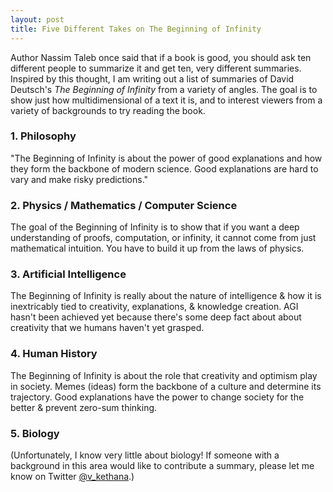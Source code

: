```yaml
---
layout: post
title: Five Different Takes on The Beginning of Infinity
---
```


Author Nassim Taleb once said that if a book is good, you should ask ten different people to summarize it and get ten, very different summaries. Inspired by this thought, I am writing out a list of summaries of David Deutsch's _The Beginning of Infinity_ from a variety of angles. The goal is to show just how multidimensional of a text it is, and to interest viewers from a variety of backgrounds to try reading the book.

### 1\. Philosophy

"The Beginning of Infinity is about the power of good explanations and how they form the backbone of modern science. Good explanations are hard to vary and make risky predictions."

### 2\. Physics / Mathematics / Computer Science

The goal of the Beginning of Infinity is to show that if you want a deep understanding of proofs, computation, or infinity, it cannot come from just mathematical intuition. You have to build it up from the laws of physics.

### 3\. Artificial Intelligence

The Beginning of Infinity is really about the nature of intelligence & how it is inextricably tied to creativity, explanations, & knowledge creation. AGI hasn't been achieved yet because there's some deep fact about about creativity that we humans haven't yet grasped.

### 4\. Human History

The Beginning of Infinity is about the role that creativity and optimism play in society. Memes (ideas) form the backbone of a culture and determine its trajectory. Good explanations have the power to change society for the better & prevent zero-sum thinking.

### 5\. Biology

(Unfortunately, I know very little about biology! If someone with a background in this area would like to contribute a summary, please let me know on Twitter [@v\_kethana](https://twitter.com/v_kethana/status/1763315491828031498).)
